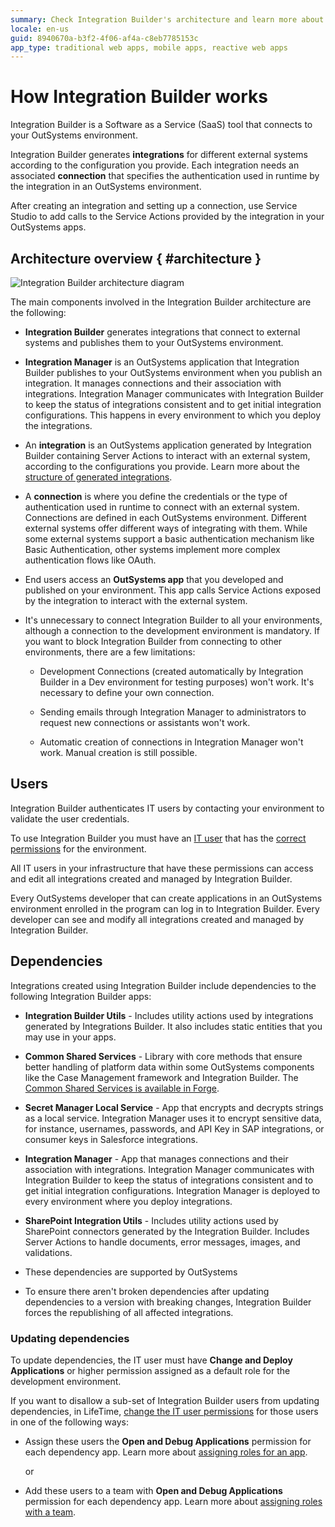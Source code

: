 ```yaml
---
summary: Check Integration Builder's architecture and learn more about its main components.
locale: en-us
guid: 8940670a-b3f2-4f06-af4a-c8eb7785153c
app_type: traditional web apps, mobile apps, reactive web apps
---
```


# How Integration Builder works

Integration Builder is a Software as a Service (SaaS) tool that connects to your OutSystems environment.

Integration Builder generates **integrations** for different external systems according to the configuration you provide. Each integration needs an associated **connection** that specifies the authentication used in runtime by the integration in an OutSystems environment.

After creating an integration and setting up a connection, use Service Studio to add calls to the Service Actions provided by the integration in your OutSystems apps.

## Architecture overview { #architecture }

![Integration Builder architecture diagram](images/architecture-diag.png?width=800)

The main components involved in the Integration Builder architecture are the following:

* **Integration Builder** generates integrations that connect to external systems and publishes them to your OutSystems environment.

* **Integration Manager** is an OutSystems application that Integration Builder publishes to your OutSystems environment when you publish an integration. It manages connections and their association with integrations.
    Integration Manager communicates with Integration Builder to keep the status of integrations consistent and to get initial integration configurations. This happens in every environment to which you deploy the integrations.

* An **integration** is an OutSystems application generated by Integration Builder containing Server Actions to interact with an external system, according to the configurations you provide. Learn more about the [structure of generated integrations](structure.md).

* A **connection** is where you define the credentials or the type of authentication used in runtime to connect with an external system. Connections are defined in each OutSystems environment.
    Different external systems offer different ways of integrating with them. While some external systems support a basic authentication mechanism like Basic Authentication, other systems implement more complex authentication flows like OAuth.

* End users access an **OutSystems app** that you developed and published on your environment. This app calls Service Actions exposed by the integration to interact with the external system.

<div class="info" markdown="1">

* It's unnecessary to connect Integration Builder to all your environments,
  although a connection to the development environment is mandatory. If you
  want to block Integration Builder from connecting to other environments,
  there are a few limitations:

    * Development Connections (created automatically by Integration Builder in
      a Dev environment for testing purposes) won't work. It's necessary to
      define your own connection.

    * Sending emails through Integration Manager to administrators to
      request new connections or assistants won't work.

    * Automatic creation of connections in Integration Manager won't work.
      Manual creation is still possible.

</div>

## Users

Integration Builder authenticates IT users by contacting your environment to validate the user credentials.

To use Integration Builder you must have an [IT user](../../managing-the-applications-lifecycle/manage-it-teams/intro.md) that has the [correct permissions](set-up.md#prerequisites) for the environment.

All IT users in your infrastructure that have these permissions can access and edit all integrations created and managed by Integration Builder.

Every OutSystems developer that can create applications in an OutSystems environment enrolled in the program can log in to Integration Builder. Every developer can see and modify all integrations created and managed by Integration Builder.

## Dependencies

Integrations created using Integration Builder include dependencies to the following Integration Builder apps:

* **Integration Builder Utils** - Includes utility actions used by integrations generated by Integrations Builder. It also includes static entities that you may use in your apps.

* **Common Shared Services** - Library with core methods that ensure better handling of platform data within some OutSystems components like the Case Management framework and Integration Builder. The [Common Shared Services is available in Forge](https://www.outsystems.com/forge/component-overview/9955/common-shared-services).

* **Secret Manager Local Service** - App that encrypts and decrypts strings as a local service. Integration Manager uses it to encrypt sensitive data, for instance, usernames, passwords, and API Key in SAP integrations, or consumer keys in Salesforce integrations.

* **Integration Manager** - App that manages connections and their association with integrations. Integration Manager communicates with Integration Builder to keep the status of integrations consistent and to get initial integration configurations. Integration Manager is deployed to every environment where you deploy integrations.

* **SharePoint Integration Utils** -  Includes utility actions used by SharePoint connectors generated by the Integration Builder. Includes Server Actions to handle documents, error messages, images, and validations.

<div class="warning" markdown="1">

* These dependencies are supported by OutSystems

* To ensure there aren't broken dependencies after updating dependencies to a version with breaking changes, Integration Builder forces the republishing of all affected integrations.

</div>

### Updating dependencies

To update dependencies, the IT user must have **Change and Deploy Applications** or higher permission assigned as a default role for the development environment.

<div class="info" markdown="1">

If you want to disallow a sub-set of Integration Builder users from updating dependencies, in LifeTime, [change the IT user permissions](../../managing-the-applications-lifecycle/manage-it-teams/about-permission-levels.md) for those users in one of the following ways:

* Assign these users the **Open and Debug Applications** permission for each dependency app. Learn more about [assigning roles for an app](../../managing-the-applications-lifecycle/manage-it-teams/about-permission-levels.md#role-assigned-to-users-for-a-specific-application).

    or

* Add these users to a team with **Open and Debug Applications** permission for each dependency app. Learn more about [assigning roles with a team](../../managing-the-applications-lifecycle/manage-it-teams/about-permission-levels.md#role-assigned-to-users-for-a-team).

</div>
